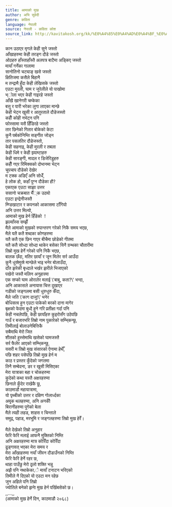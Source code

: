 ```yaml
---
title: आमाको मुख
author: अभि सुवेदी
genre: कविता
language: नेपाली
source: नेपाली - कविता कोश
source_link: http://kavitakosh.org/kk/%E0%A4%85%E0%A4%AD%E0%A4%BF_%E0%A4%B8%E0%A5%81%E0%A4%B5%E0%A5%87%E0%A4%A6%E0%A5%80
---
```


कान उठाएर मृगले केही सुने जस्तो  
आँखाहरुमा केही तरङ्ग दौडे जस्तो  
ओठहरु हाँस्ताहाँस्तै अलपत्र बाटैमा अड्किए जस्तो  
मायाँ गर्नेका गालामा  
सानोतिनो चट्याङ् खसे जस्तो  
क्षितिजमा कसैले बिहानै  
म तन्द्रामै हुँदा केही लेखिसके जस्तो  
एउटा मुरली, घाम र जुरेलीले यो पाखोमा  
भ्ोला भएर केही गाइरहे जस्तो  
आँखै खानेगरी चम्केका  
बत्तु र पारी भरेका लुगा लाएका मान्छे  
केही भेट्न खुसी र आतुरताले दौडेजस्तो  
कहीँ कोही नभेट्न पनि  
फोस्सामा यसै हिँडिरहे जस्तो  
तार छिनेको गितार बोकेको केटा  
कुनै पर्बकोनिम्ति सङ्गीत जोड्न  
तार पसलतिर दौडेजस्तो,  
केही सहनाइ, केही मुरली र तबला  
केही धिमे र केही झ्याम्टाहरु  
केही सारङ्गी, मादल र डिजेरिडुहरु  
कहीँ गएर रिमिक्सको दोभानमा भेट्न  
चुपचाप दौडेको देखेर  
म टक्क अडिएँ अनि सोधेँ,  
हे लोक हो, कहाँ पुग्न दौडेका हौ?  
एकाएक एउटा साझा उत्तर  
ससानो चक्रबात भैँ्क उठ्यो  
एउटा इन्द्रेनीजस्तै  
म्ण्डिखाटार र कपनको आकासमा टाँगियो  
अनि उत्तर मिल्यो,  
आमाको मुख हेर्न हिँडेको  !  
झल्याँस्स सम्झेँ  
मैले आमाको मुखको रुपान्तरण गरेको निकै समय भएछ,  
मैले यतै कतै शब्दका कोणहरुमा  
यतै कतै एक छिन गाएर बीचैमा छोडेको गीतमा  
यतै कतै सोध्दा सोध्दा थाकेर बसेका यिनै ग्रन्थका चौतारीमा  
तिम्रो मुख हेर्ने गरेको पनि निकै भएछ,  
बालक छँदा, मतिर छायाँ र जृ्न मिलेर सर्र आउँदा  
कुनै धुस्रेमुस्रे मान्छेले भाइ भनेर बोलाउँदा,  
दाँत झरेकी बृध्दाले भर्खर झरीले भिजाएको  
पखेरो जस्तै मलिन अनुहारमा  
एक सप्को घाम ओरालेर मलाई \\'बाबु, कता?\\' भन्दा,  
अनि आकासले अनायास चित्त दुखाएर  
गडीको जङ्गलमा बसी धुरुधुरु र्कँदा,  
मैले जति \\'काग दाजु!\\' भनेर  
बोधिसत्व हुन एउटा पाकेको बरको दाना मागेर  
बृक्षको फेदमा बुध्दै हुने गरि प्रतीक्षा गर्दा पनि  
केही नचलेपछि, केही छायाँहरु कुइरोसँग उठेपछि  
गाउँ र बजारभरि तिम्रो नाम पुकारेको सम्भि्कन्छु,  
तिमीलाई बोलाउनेबित्तिकै  
सबैमाथि मेरो जित  
शीतको हुस्सेमाथि खसेको घामजस्तै  
सर्र फैलेर आएको सम्भि्कन्छु,  
यसरी म तिम्रो मुख संसारको ऐनामा हेर्थेँ,  
पछि शहर पसेपछि तिम्रो मुख हेर्न म  
काठ र प्रस्तर कुँदेको जगतमा  
तिनै सम्बेदना, डर र खुसी मिसिएका  
मेरा यात्राका बहा र चोकहरुमा  
कुदेको कथा यस्तै अक्षरहरुमा  
छिनाले कुँदेर राखेकै छु,  
काठमाडौ महायात्रामा,  
यो पृथ्बीको उत्तर र दक्षिण गोलार्ध्दका  
अमृ्क थलहरुमा, अनि अनकौँ  
बिरानीहरुमा पुगेको बेला  
मैले त्यही लहड, शाहस र चिन्ताले  
समुद्र, पहाड, मरभूमि र जङ्गलहरुमा तिम्रो मुख हेरेँ।  
   
मैले देखेको तिम्रो अनुहार  
फेरि फेरि मलाई आफनै मुक्तिको निम्ति  
अनि अक्षरहरुमा मात्र कोरिँदा कोरिँदा  
ढुङ्गावत् भएका मेरा समय र  
मेरा आँखाहरुमा नयाँ जीवन दौडाउँनको निम्ति  
फेरि फेरि हेर्ने रहर छ,  
थाहा पाउँछु मेरो ठृ्लो शक्ति भन्नु  
अझै पनि नथाकेका,े मायाँ टनाटन भरिएको  
तिमीले नै दिएको यो एउटा मन रहेछ  
जुन अहिले पनि तिम्रो  
ज्योतिले बनेको झनेा मुख हेर्न पर्खिबसेको छ।  
,,...,,  
(आमाको मुख हेर्ने दिन, काठमाडौ २०६८)
